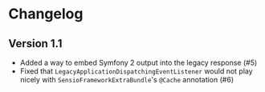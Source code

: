 Changelog
=========

Version 1.1 
-----------

* Added a way to embed Symfony 2 output into the legacy response (#5)
* Fixed that `LegacyApplicationDispatchingEventListener` would not play nicely with `SensioFrameworkExtraBundle`'s `@Cache` annotation (#6)

